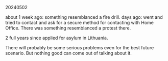 20240502

about 1 week ago: something resemblanced a fire drill.
days ago: went and tried to contact and ask for a secure method for contacting with Home Office. There was something resemblanced a protest there.



2 full years since applied for asylum in Lithuania.

There will probably be some serious problems even for the best future scenario. But nothing good can come out of talking about it.
